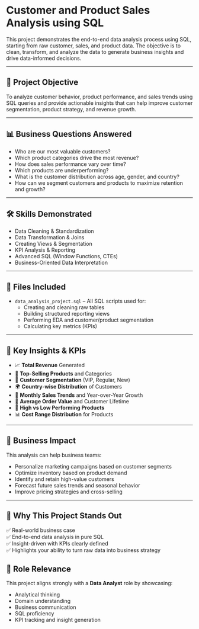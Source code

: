 # Customer and Product Sales Analysis using SQL

This project demonstrates the end-to-end data analysis process using SQL, starting from raw customer, sales, and product data. The objective is to clean, transform, and analyze the data to generate business insights and drive data-informed decisions.

---

## 🎯 Project Objective

To analyze customer behavior, product performance, and sales trends using SQL queries and provide actionable insights that can help improve customer segmentation, product strategy, and revenue growth.

---

## 📊 Business Questions Answered

- Who are our most valuable customers?
- Which product categories drive the most revenue?
- How does sales performance vary over time?
- Which products are underperforming?
- What is the customer distribution across age, gender, and country?
- How can we segment customers and products to maximize retention and growth?

---

## 🛠️ Skills Demonstrated

- Data Cleaning & Standardization
- Data Transformation & Joins
- Creating Views & Segmentation
- KPI Analysis & Reporting
- Advanced SQL (Window Functions, CTEs)
- Business-Oriented Data Interpretation

---

## 📁 Files Included

- `data_analysis_project.sql` – All SQL scripts used for:
  - Creating and cleaning raw tables
  - Building structured reporting views
  - Performing EDA and customer/product segmentation
  - Calculating key metrics (KPIs)

---

## 📌 Key Insights & KPIs

- 📈 **Total Revenue** Generated
- 🛒 **Top-Selling Products** and Categories
- 👤 **Customer Segmentation** (VIP, Regular, New)
- 🌍 **Country-wise Distribution** of Customers
- 📆 **Monthly Sales Trends** and Year-over-Year Growth
- 🧾 **Average Order Value** and Customer Lifetime
- 🎯 **High vs Low Performing Products**
- 📊 **Cost Range Distribution** for Products

---

## 📌 Business Impact

This analysis can help business teams:

- Personalize marketing campaigns based on customer segments
- Optimize inventory based on product demand
- Identify and retain high-value customers
- Forecast future sales trends and seasonal behavior
- Improve pricing strategies and cross-selling

---

## 🚀 Why This Project Stands Out

✅ Real-world business case  
✅ End-to-end data analysis in pure SQL  
✅ Insight-driven with KPIs clearly defined  
✅ Highlights your ability to turn raw data into business strategy


## 💼 Role Relevance

This project aligns strongly with a **Data Analyst** role by showcasing:

- Analytical thinking
- Domain understanding
- Business communication
- SQL proficiency
- KPI tracking and insight generation

